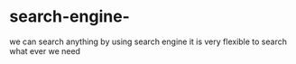 # search-engine-
we  can search anything by using search engine 
it is very flexible to search what ever we need
